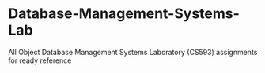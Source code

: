 # Database-Management-Systems-Lab
All Object Database Management Systems Laboratory (CS593) assignments for ready reference
